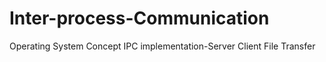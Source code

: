 # Inter-process-Communication
Operating System Concept IPC implementation-Server Client File Transfer
